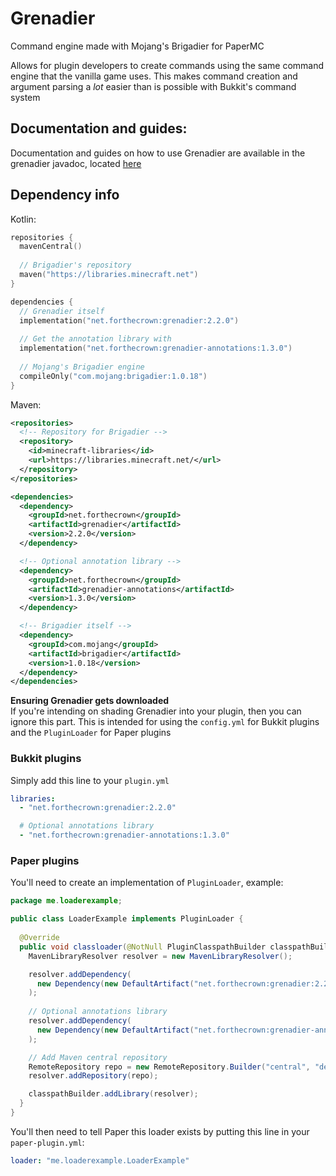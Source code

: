# Grenadier
Command engine made with Mojang's Brigadier for PaperMC
  
Allows for plugin developers to create commands using the same
command engine that the vanilla game uses. This makes command
creation and argument parsing a *lot* easier than is possible
with Bukkit's command system

## Documentation and guides:
Documentation and guides on how to use Grenadier are available
in the grenadier javadoc, located [here](https://www.javadoc.io/doc/net.forthecrown/grenadier/latest/index.html)

## Dependency info
Kotlin: 
```kotlin
repositories {
  mavenCentral()
  
  // Brigadier's repository
  maven("https://libraries.minecraft.net")
}

dependencies {
  // Grenadier itself
  implementation("net.forthecrown:grenadier:2.2.0")
  
  // Get the annotation library with
  implementation("net.forthecrown:grenadier-annotations:1.3.0")
  
  // Mojang's Brigadier engine
  compileOnly("com.mojang:brigadier:1.0.18")
}
```
Maven:
```xml
<repositories>
  <!-- Repository for Brigadier -->
  <repository>
    <id>minecraft-libraries</id>
    <url>https://libraries.minecraft.net/</url>
  </repository>
</repositories>

<dependencies>
  <dependency>
    <groupId>net.forthecrown</groupId>
    <artifactId>grenadier</artifactId>
    <version>2.2.0</version>
  </dependency>

  <!-- Optional annotation library -->
  <dependency>
    <groupId>net.forthecrown</groupId>
    <artifactId>grenadier-annotations</artifactId>
    <version>1.3.0</version>
  </dependency>

  <!-- Brigadier itself -->
  <dependency>
    <groupId>com.mojang</groupId>
    <artifactId>brigadier</artifactId>
    <version>1.0.18</version>
  </dependency>
</dependencies>
```
**Ensuring Grenadier gets downloaded**  
If you're intending on shading Grenadier into your plugin, then you can ignore this part. This is intended for using the 
`config.yml` for Bukkit plugins and the `PluginLoader` for Paper plugins
  
### Bukkit plugins
Simply add this line to your `plugin.yml`
```yml
libraries:
  - "net.forthecrown:grenadier:2.2.0"

  # Optional annotations library
  - "net.forthecrown:grenadier-annotations:1.3.0"
```
### Paper plugins
You'll need to create an implementation of `PluginLoader`, example: 
```java
package me.loaderexample;

public class LoaderExample implements PluginLoader {
  
  @Override
  public void classloader(@NotNull PluginClasspathBuilder classpathBuilder) {
    MavenLibraryResolver resolver = new MavenLibraryResolver();

    resolver.addDependency(
      new Dependency(new DefaultArtifact("net.forthecrown:grenadier:2.2.0"), null)
    );
    
    // Optional annotations library
    resolver.addDependency(
      new Dependency(new DefaultArtifact("net.forthecrown:grenadier-annotations:1.3.0"), null)
    );

    // Add Maven central repository
    RemoteRepository repo = new RemoteRepository.Builder("central", "default", "https://repo1.maven.org/maven2/").build();
    resolver.addRepository(repo);

    classpathBuilder.addLibrary(resolver);
  }
}
```
You'll then need to tell Paper this loader exists by putting this line in your 
`paper-plugin.yml`: 
```yml
loader: "me.loaderexample.LoaderExample"
```

